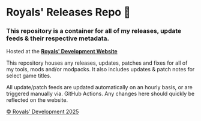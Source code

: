 # Royals' Releases Repo 📣

### This repository is a container for all of my releases, update feeds & their respective metadata.

Hosted at the **[Royals' Development Website](https://frvrroyals.github.io/modpacks.html)**

This repository houses any releases, updates, patches and fixes for all of my tools, mods and/or modpacks. It also includes updates & patch notes for select game titles.

All update/patch feeds are updated automatically on an hourly basis, or are triggered manually via. GitHub Actions. Any changes here should quickly be reflected on the website.

[© Royals’ Development 2025](LICENSE.md/) 
